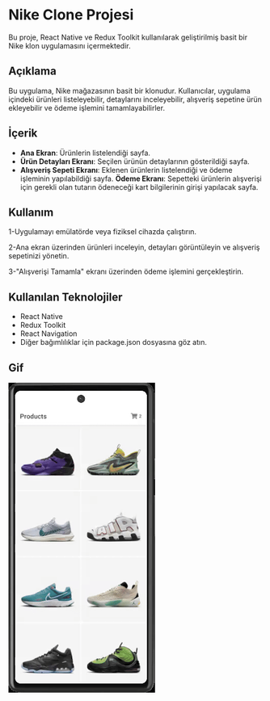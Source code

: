 # Nike Clone Projesi

Bu proje, React Native ve Redux Toolkit kullanılarak geliştirilmiş basit bir Nike klon uygulamasını içermektedir.

## Açıklama

Bu uygulama, Nike mağazasının basit bir klonudur. Kullanıcılar, uygulama içindeki ürünleri listeleyebilir, detaylarını inceleyebilir, alışveriş sepetine ürün ekleyebilir ve ödeme işlemini tamamlayabilirler.

## İçerik

- **Ana Ekran**: Ürünlerin listelendiği sayfa.
- **Ürün Detayları Ekranı**: Seçilen ürünün detaylarının gösterildiği sayfa.
- **Alışveriş Sepeti Ekranı**: Eklenen ürünlerin listelendiği ve ödeme işleminin yapılabildiği sayfa.
  **Ödeme Ekranı**: Sepetteki ürünlerin alışverişi için gerekli olan tutarın ödeneceği kart bilgilerinin girişi yapılacak sayfa.

## Kullanım

1-Uygulamayı emülatörde veya fiziksel cihazda çalıştırın.

2-Ana ekran üzerinden ürünleri inceleyin, detayları görüntüleyin ve alışveriş sepetinizi yönetin.

3-"Alışverişi Tamamla" ekranı üzerinden ödeme işlemini gerçekleştirin.

## Kullanılan Teknolojiler

- React Native
- Redux Toolkit
- React Navigation
- Diğer bağımlılıklar için package.json dosyasına göz atın.

## Gif

![Proje Ekran Görüntüsü](src/assets/screen.gif)
